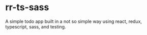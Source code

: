 # rr-ts-sass
A simple todo app built in a not so simple way using react, redux, typescript, sass, and testing.
